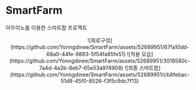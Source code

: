 # SmartFarm
아두이노를 이용한 스마트팜 프로젝트
<div align = "center">
  ![회로구성](https://github.com/Yonngdinee/SmartFarm/assets/52689951/67fa10dd-68a0-44fe-9893-5f54fa85fe51)
![적용 모습](https://github.com/Yonngdinee/SmartFarm/assets/52689951/3018580c-7a4d-4a2b-8eb7-65e53a974908)
![최종 스마트팜](https://github.com/Yonngdinee/SmartFarm/assets/52689951/cb8febac-51d8-45f0-8526-f3f5c9dc7f13)

</div>
